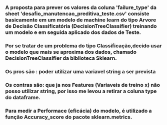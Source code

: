 
###  A proposta para prever os valores da coluna 'failure_type' da sheet 'desafio_manutencao_preditiva_teste.csv' consiste basicamente em um modelo de machine learn do tipo Arvore de Decisão Classificatória (DecisionTreeClassifier) treinando um modelo e em seguida aplicado dos dados de Teste.

###  Por se tratar de um problema do tipo Classificação,decido usar o modelo que mais se aproxima dos dados,  chamado DecisionTreeClassifier da biblioteca Sklearn. 
  
###  Os pros são : poder utilizar uma variavel string a ser prevista 

###  Os contras são: que ja nos Features (Variaveis de treino x) não posso utilizar string, por isso me levou a retirar a coluna type do dataframe.
  
  
###  Para medir a Performace (eficácia) do modelo, é utilizado a função Accuracy_score do pacote sklearn.metrics.
